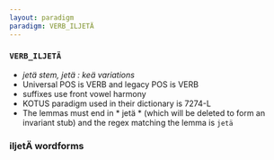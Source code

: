 ```yaml
---
layout: paradigm
paradigm: VERB_ILJETÄ
---
```

### ` VERB_ILJETÄ `

* _jetä stem, jetä : keä variations_
* Universal POS is VERB and legacy POS is VERB
* suffixes use front vowel harmony
* KOTUS paradigm used in their dictionary is 7274-L
* The lemmas must end in * jetä * (which will be deleted to form an invariant stub) and the regex matching the lemma is ` jetä `

### iljetÄ wordforms


